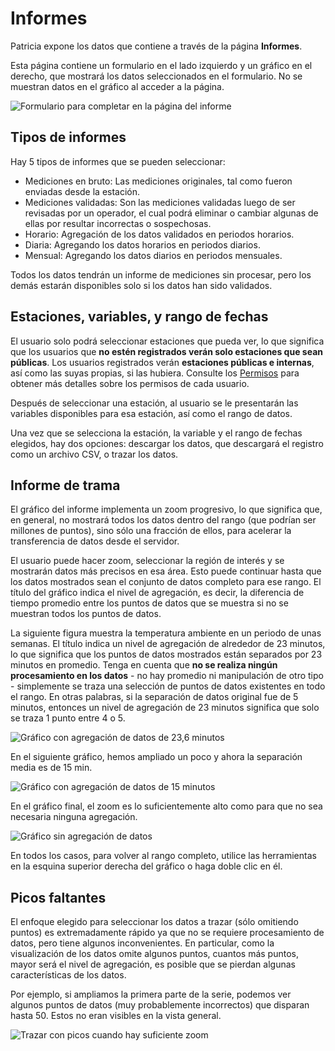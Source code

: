 # Informes

Patricia expone los datos que contiene a través de la página **Informes**.

Esta página contiene un formulario en el lado izquierdo y un gráfico en el derecho, que mostrará los datos seleccionados en el formulario. No se muestran datos en el gráfico al acceder a la página.

![Formulario para completar en la página del informe](assets/images/reports_form.png)

## Tipos de informes

Hay 5 tipos de informes que se pueden seleccionar:

- Mediciones en bruto: Las mediciones originales, tal como fueron enviadas desde la estación.
- Mediciones validadas: Son las mediciones validadas luego de ser revisadas por un operador, el cual podrá eliminar o cambiar algunas de ellas por resultar incorrectas o sospechosas.
- Horario: Agregación de los datos validados en periodos horarios.
- Diaria: Agregando los datos horarios en periodos diarios.
- Mensual: Agregando los datos diarios en periodos mensuales.

Todos los datos tendrán un informe de mediciones sin procesar, pero los demás estarán disponibles solo si los datos han sido validados.

## Estaciones, variables, y rango de fechas

El usuario solo podrá seleccionar estaciones que pueda ver, lo que significa que los usuarios que **no estén registrados verán solo estaciones que sean públicas**. Los usuarios registrados verán **estaciones públicas e internas**, así como las suyas propias, si las hubiera. Consulte los [Permisos](./permissions.md) para obtener más detalles sobre los permisos de cada usuario.

Después de seleccionar una estación, al usuario se le presentarán las variables disponibles para esa estación, así como el rango de datos.

Una vez que se selecciona la estación, la variable y el rango de fechas elegidos, hay dos opciones: descargar los datos, que descargará el registro como un archivo CSV, o trazar los datos.

## Informe de trama

El gráfico del informe implementa un zoom progresivo, lo que significa que, en general, no mostrará todos los datos dentro del rango (que podrían ser millones de puntos), sino sólo una fracción de ellos, para acelerar la transferencia de datos desde el servidor.

El usuario puede hacer zoom, seleccionar la región de interés y se mostrarán datos más precisos en esa área. Esto puede continuar hasta que los datos mostrados sean el conjunto de datos completo para ese rango. El título del gráfico indica el nivel de agregación, es decir, la diferencia de tiempo promedio entre los puntos de datos que se muestra si no se muestran todos los puntos de datos.

La siguiente figura muestra la temperatura ambiente en un periodo de unas semanas. El título indica un nivel de agregación de alrededor de 23 minutos, lo que significa que los puntos de datos mostrados están separados por 23 minutos en promedio. Tenga en cuenta que **no se realiza ningún procesamiento en los datos** - no hay promedio ni manipulación de otro tipo - simplemente se traza una selección de puntos de datos existentes en todo el rango. En otras palabras, si la separación de datos original fue de 5 minutos, entonces un nivel de agregación de 23 minutos significa que solo se traza 1 punto entre 4 o 5.

![Gráfico con agregación de datos de 23,6 minutos](assets/images/high_aggregation.png)

En el siguiente gráfico, hemos ampliado un poco y ahora la separación media es de 15 min.

![Gráfico con agregación de datos de 15 minutos](assets/images/some_aggregation.png)

En el gráfico final, el zoom es lo suficientemente alto como para que no sea necesaria ninguna agregación.

![Gráfico sin agregación de datos](assets/images/no_aggregation.png)

En todos los casos, para volver al rango completo, utilice las herramientas en la esquina superior derecha del gráfico o haga doble clic en él.

## Picos faltantes

El enfoque elegido para seleccionar los datos a trazar (sólo omitiendo puntos) es extremadamente rápido ya que no se requiere procesamiento de datos, pero tiene algunos inconvenientes. En particular, como la visualización de los datos omite algunos puntos, cuantos más puntos, mayor será el nivel de agregación, es posible que se pierdan algunas características de los datos.

Por ejemplo, si ampliamos la primera parte de la serie, podemos ver algunos puntos de datos (muy probablemente incorrectos) que disparan hasta 50. Estos no eran visibles en la vista general.

![Trazar con picos cuando hay suficiente zoom](assets/images/spikes.png)
